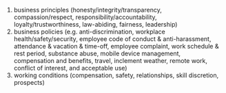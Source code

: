 1. business principles (honesty/integrity/transparency, compassion/respect, responsibility/accountability, loyalty/trustworthiness, law-abiding, fairness, leadership)
2. business policies (e.g. anti-discrimination, workplace health/safety/security, employee code of conduct & anti-harassment, attendance & vacation & time-off, employee complaint, work schedule & rest period, substance abuse, mobile device management, compensation and benefits, travel, inclement weather, remote work, conflict of interest, and acceptable use)
3. working conditions (compensation, safety, relationships, skill discretion, prospects)
